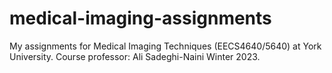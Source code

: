 # medical-imaging-assignments
My assignments for Medical Imaging Techniques (EECS4640/5640) at York University.
Course professor: Ali Sadeghi-Naini
Winter 2023.
